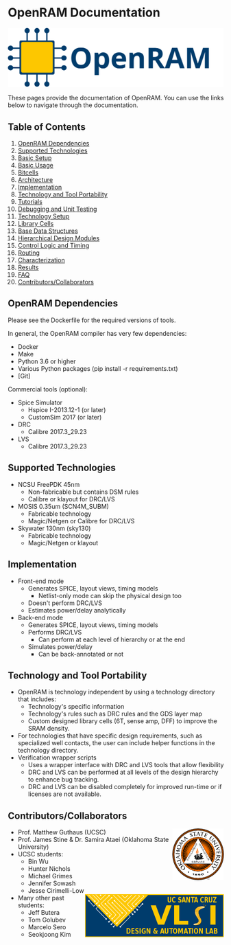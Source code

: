 # OpenRAM Documentation
![OpenRAM Logo](../../images/OpenRAM_logo_yellow_transparent.svg)

These pages provide the documentation of OpenRAM. You can use the links below to navigate through the documentation.



## Table of Contents
1.  [OpenRAM Dependencies](#openram-dependencies)
1.  [Supported Technologies](#supported-technologies)
1.  [Basic Setup](./basic_setup.md#go-back)
1.  [Basic Usage](./basic_usage.md#go-back)
1.  [Bitcells](./bitcells.md#go-back)
1.  [Architecture](./architecture.md#go-back)
1.  [Implementation](#implementation)
1.  [Technology and Tool Portability](#technology-and-tool-portability)
1.  [Tutorials](./tutorials.md#go-back)
1. [Debugging and Unit Testing](./debug.md#go-back)
1. [Technology Setup](./technology_setup.md#go-back)
1. [Library Cells](./library_cells.md#go-back)
1. [Base Data Structures](./base_data_structures.md#go-back)
1. [Hierarchical Design Modules](./design_modules.md#go-back)
1. [Control Logic and Timing](./control_logic.md#go-back)
1. [Routing](./routing.md#go-back)
1. [Characterization](./characterization.md#go-back)
1. [Results](./results.md#go-back)
1. [FAQ](./FAQ.md#go-back)
1.  [Contributors/Collaborators](#contributorscollaborators)




## OpenRAM Dependencies

Please see the Dockerfile for the required versions of tools.

In general, the OpenRAM compiler has very few dependencies:
+ Docker
+ Make
+ Python 3.6 or higher
+ Various Python packages (pip install -r requirements.txt)
+ [Git]

Commercial tools (optional):
* Spice Simulator
    * Hspice  I-2013.12-1 (or later)
    * CustomSim 2017 (or later)
* DRC
    * Calibre 2017.3_29.23
* LVS
    * Calibre 2017.3_29.23



## Supported Technologies
* NCSU FreePDK 45nm
    * Non-fabricable but contains DSM rules
    * Calibre or klayout for DRC/LVS
* MOSIS 0.35um (SCN4M_SUBM)
    * Fabricable technology
    * Magic/Netgen or Calibre for DRC/LVS
* Skywater 130nm (sky130)
    * Fabricable technology
    * Magic/Netgen or klayout



## Implementation
* Front-end mode
    * Generates SPICE, layout views, timing models
        * Netlist-only mode can skip the physical design too
    * Doesn't perform DRC/LVS
    * Estimates power/delay analytically
* Back-end mode
    * Generates SPICE, layout views, timing models
    * Performs DRC/LVS
        * Can perform at each level of hierarchy or at the end
    * Simulates power/delay
        * Can be back-annotated or not



## Technology and Tool Portability
* OpenRAM is technology independent by using a technology directory that includes:
    * Technology's specific information
    * Technology's rules such as DRC rules and the GDS layer map
    * Custom designed library cells (6T, sense amp, DFF) to improve the SRAM density.
* For technologies that have specific design requirements, such as specialized well contacts, the user can include helper functions in the technology directory.
* Verification wrapper scripts
    * Uses a wrapper interface with DRC and LVS tools that allow flexibility
    * DRC and LVS can be performed at all levels of the design hierarchy to enhance bug tracking.
    * DRC and LVS can be disabled completely for improved run-time or if licenses are not available.

## Contributors/Collaborators
<img align="right" height="120" src="../assets/images/logos/okstate.png">

* Prof. Matthew Guthaus (UCSC)
* Prof. James Stine & Dr. Samira Ataei (Oklahoma State University)
* UCSC students:
    * Bin Wu
    * Hunter Nichols
    * Michael Grimes
    * Jennifer Sowash
    * Jesse Cirimelli-Low
    <img align="right" height="100" src="../assets/images/logos/vlsida.png">
* Many other past students:
    * Jeff Butera
    * Tom Golubev
    * Marcelo Sero
    * Seokjoong Kim


